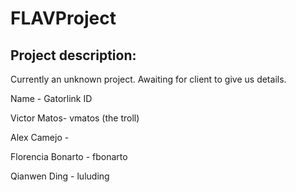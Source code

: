 FLAVProject
===========

Project description:
--------------------
Currently an unknown project. Awaiting for client to give us details.

Name - Gatorlink ID

Victor Matos- vmatos (the troll)

Alex Camejo -

Florencia Bonarto - fbonarto

Qianwen Ding - luluding        




